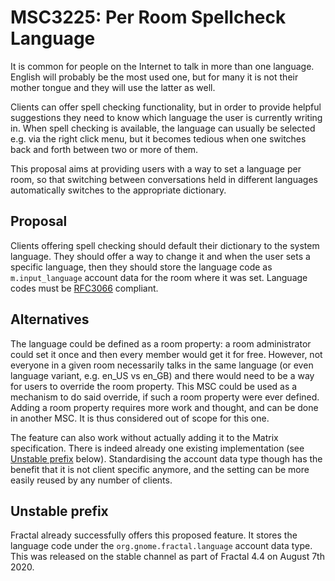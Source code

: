 # MSC3225: Per Room Spellcheck Language

It is common for people on the Internet to talk in more than one language. English will probably be
the most used one, but for many it is not their mother tongue and they will use the latter as well.

Clients can offer spell checking functionality, but in order to provide helpful suggestions they need
to know which language the user is currently writing in. When spell checking is available, the language
can usually be selected e.g. via the right click menu, but it becomes tedious when one switches back and
forth between two or more of them.

This proposal aims at providing users with a way to set a language per room, so that switching between
conversations held in different languages automatically switches to the appropriate dictionary.


## Proposal

Clients offering spell checking should default their dictionary to the system language. They should offer
a way to change it and when the user sets a specific language, then they should store the language code
as `m.input_language` account data for the room where it was set. Language codes must be
[RFC3066](https://datatracker.ietf.org/doc/html/rfc3066) compliant.


## Alternatives

The language could be defined as a room property: a room administrator could set it once and then every
member would get it for free. However, not everyone in a given room necessarily talks in the same language
(or even language variant, e.g. en_US vs en_GB) and there would need to be a way for users to override the
room property. This MSC could be used as a mechanism to do said override, if such a room property were ever
defined. Adding a room property requires more work and thought, and can be done in another MSC. It is thus
considered out of scope for this one.

The feature can also work without actually adding it to the Matrix specification. There is indeed already
one existing implementation (see [Unstable prefix](#unstable-prefix) below). Standardising the account data
type though has the benefit that it is not client specific anymore, and the setting can be more easily reused
by any number of clients.


## Unstable prefix

Fractal already successfully offers this proposed feature. It stores the language code under the
`org.gnome.fractal.language` account data type. This was released on the stable channel as part of
Fractal 4.4 on August 7th 2020.
